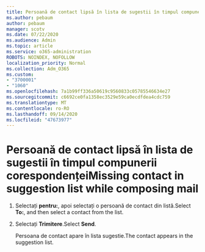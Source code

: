 ```yaml
---
title: Persoană de contact lipsă în lista de sugestii în timpul compunerii corespondenței
ms.author: pebaum
author: pebaum
manager: scotv
ms.date: 07/22/2020
ms.audience: Admin
ms.topic: article
ms.service: o365-administration
ROBOTS: NOINDEX, NOFOLLOW
localization_priority: Normal
ms.collection: Adm_O365
ms.custom:
- "3700001"
- "1060"
ms.openlocfilehash: 7a1b99ff336a50619c9560833c05785546634e27
ms.sourcegitcommit: c6692ce0fa1358ec3529e59ca0ecdfdea4cdc759
ms.translationtype: MT
ms.contentlocale: ro-RO
ms.lasthandoff: 09/14/2020
ms.locfileid: "47673977"
---
```

# <a name="missing-contact-in-suggestion-list-while-composing-mail"></a><span data-ttu-id="e52af-102">Persoană de contact lipsă în lista de sugestii în timpul compunerii corespondenței</span><span class="sxs-lookup"><span data-stu-id="e52af-102">Missing contact in suggestion list while composing mail</span></span>

1. <span data-ttu-id="e52af-103">Selectați **pentru:**, apoi selectați o persoană de contact din listă.</span><span class="sxs-lookup"><span data-stu-id="e52af-103">Select **To:**, and then select a contact from the list.</span></span>
2. <span data-ttu-id="e52af-104">Selectați **Trimitere**.</span><span class="sxs-lookup"><span data-stu-id="e52af-104">Select **Send**.</span></span>

    <span data-ttu-id="e52af-105">Persoana de contact apare în lista sugestie.</span><span class="sxs-lookup"><span data-stu-id="e52af-105">The contact appears in the suggestion list.</span></span>